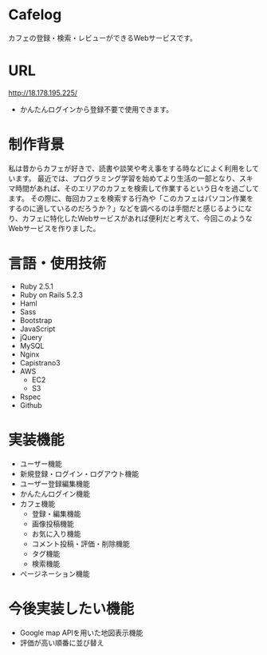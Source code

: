 # Cafelog
カフェの登録・検索・レビューができるWebサービスです。

# URL
http://18.178.195.225/
- かんたんログインから登録不要で使用できます。

# 制作背景
私は昔からカフェが好きで、読書や談笑や考え事をする時などによく利用をしています。
  最近では、プログラミング学習を始めてより生活の一部となり、スキマ時間があれば、そのエリアのカフェを検索して作業するという日々を過ごしてます。
  その際に、毎回カフェを検索する行為や「このカフェはパソコン作業をするのに適しているのだろうか？」などを調べるのは手間だと感じるようになり、カフェに特化したWebサービスがあれば便利だと考えて、今回このようなWebサービスを作りました。

# 言語・使用技術
- Ruby 2.5.1
- Ruby on Rails 5.2.3
- Haml
- Sass
- Bootstrap
- JavaScript
- jQuery
- MySQL
- Nginx
- Capistrano3
- AWS
  - EC2
  - S3
- Rspec
- Github

# 実装機能
- ユーザー機能
 - 新規登録・ログイン・ログアウト機能
 - ユーザー登録編集機能
 - かんたんログイン機能
- カフェ機能
  - 登録・編集機能
  - 画像投稿機能
  - お気に入り機能
  - コメント投稿・評価・削除機能
  - タグ機能
  - 検索機能
- ページネーション機能

# 今後実装したい機能
- Google map APIを用いた地図表示機能
- 評価が高い順番に並び替え